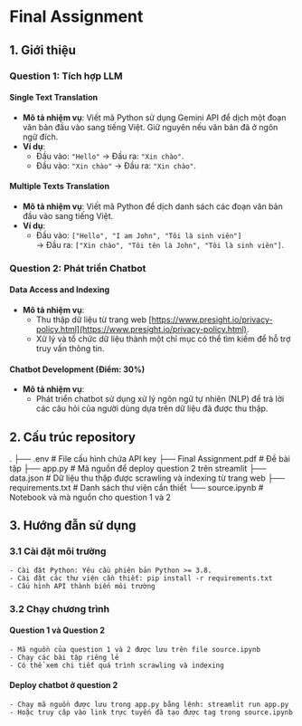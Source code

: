 # Final Assignment

## 1. Giới thiệu
### Question 1: Tích hợp LLM
#### Single Text Translation
- **Mô tả nhiệm vụ**: 
  Viết mã Python sử dụng Gemini API để dịch một đoạn văn bản đầu vào sang tiếng Việt. Giữ nguyên nếu văn bản đã ở ngôn ngữ đích.
- **Ví dụ**: 
  - Đầu vào: `"Hello"` → Đầu ra: `"Xin chào"`.
  - Đầu vào: `"Xin chào"` → Đầu ra: `"Xin chào"`.
#### Multiple Texts Translation 
- **Mô tả nhiệm vụ**: 
  Viết mã Python để dịch danh sách các đoạn văn bản đầu vào sang tiếng Việt. 
- **Ví dụ**:
  - Đầu vào: `["Hello", "I am John", "Tôi là sinh viên"]`  
    → Đầu ra: `["Xin chào", "Tôi tên là John", "Tôi là sinh viên"]`.


### Question 2: Phát triển Chatbot 
#### Data Access and Indexing 
- **Mô tả nhiệm vụ**:
  - Thu thập dữ liệu từ trang web [https://www.presight.io/privacy-policy.html](https://www.presight.io/privacy-policy.html).
  - Xử lý và tổ chức dữ liệu thành một chỉ mục có thể tìm kiếm để hỗ trợ truy vấn thông tin.
#### Chatbot Development (Điểm: 30%)
- **Mô tả nhiệm vụ**:
  - Phát triển chatbot sử dụng xử lý ngôn ngữ tự nhiên (NLP) để trả lời các câu hỏi của người dùng dựa trên dữ liệu đã được thu thập.

## 2. Cấu trúc repository
.
├── .env                  # File cấu hình chứa API key 
├── Final Assignment.pdf  # Đề bài tập
├── app.py                # Mã nguồn để deploy question 2 trên streamlit
├── data.json             # Dữ liệu thu thập được scrawling và indexing từ trang web
├── requirements.txt      # Danh sách thư viện cần thiết
└── source.ipynb          # Notebook và mà nguồn cho question 1 và 2            
## 3. Hướng đẫn sử dụng
### 3.1 Cài đặt môi trường
    - Cài đặt Python: Yêu cầu phiên bản Python >= 3.8.
    - Cài đặt các thư viện cần thiết: pip install -r requirements.txt
    - Cấu hình API thành biến môi trường
### 3.2 Chạy chương trình
#### Question 1 và Question 2
    - Mã nguồn của question 1 và 2 được lưu trên file source.ipynb
    - Chạy các bài tập riêng lẻ
    - Có thể xem chi tiết quá trình scrawling và indexing 
#### Deploy chatbot ở question 2
    - Chạy mã nguồn được lưu trong app.py bằng lệnh: streamlit run app.py
    - Hoặc truy câp vào link trực tuyến đã tạo được tag trong source.ipynb
